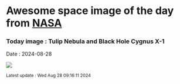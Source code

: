 
# Awesome space image of the day from [NASA](https://api.nasa.gov/)

### Today image : Tulip Nebula and Black Hole Cygnus X-1
Date : 2024-08-28

![](https://apod.nasa.gov/apod/image/2408/Tulip_Shastry_1080.jpg)

<small>Latest update : Wed Aug 28 09:16:11 2024</small>
        